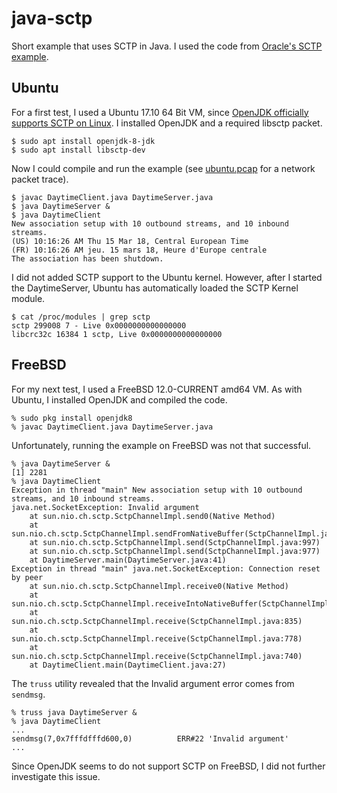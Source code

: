 # java-sctp

Short example that uses SCTP in Java. I used the code from [Oracle's SCTP example](http://www.oracle.com/technetwork/articles/javase/index-139946.html).

## Ubuntu

For a first test, I used a Ubuntu 17.10 64 Bit VM, since [OpenJDK officially supports SCTP on Linux](http://openjdk.java.net/projects/sctp/html/gettingstarted.html). I installed OpenJDK and a required libsctp packet.

```
$ sudo apt install openjdk-8-jdk
$ sudo apt install libsctp-dev
```

Now I could compile and run the example (see [ubuntu.pcap](ubuntu.pcap) for a network packet trace).

```
$ javac DaytimeClient.java DaytimeServer.java 
$ java DaytimeServer &
$ java DaytimeClient
New association setup with 10 outbound streams, and 10 inbound streams.
(US) 10:16:26 AM Thu 15 Mar 18, Central European Time
(FR) 10:16:26 AM jeu. 15 mars 18, Heure d'Europe centrale
The association has been shutdown.
```

I did not added SCTP support to the Ubuntu kernel. However, after I started the DaytimeServer, Ubuntu has automatically loaded the SCTP Kernel module.

```
$ cat /proc/modules | grep sctp
sctp 299008 7 - Live 0x0000000000000000
libcrc32c 16384 1 sctp, Live 0x0000000000000000
```

## FreeBSD

For my next test, I used a FreeBSD 12.0-CURRENT amd64 VM. As with Ubuntu, I installed OpenJDK and compiled the code.

```
% sudo pkg install openjdk8
% javac DaytimeClient.java DaytimeServer.java 
```

Unfortunately, running the example on FreeBSD was not that successful.

```
% java DaytimeServer &
[1] 2281
% java DaytimeClient
Exception in thread "main" New association setup with 10 outbound streams, and 10 inbound streams.
java.net.SocketException: Invalid argument
	at sun.nio.ch.sctp.SctpChannelImpl.send0(Native Method)
	at sun.nio.ch.sctp.SctpChannelImpl.sendFromNativeBuffer(SctpChannelImpl.java:1045)
	at sun.nio.ch.sctp.SctpChannelImpl.send(SctpChannelImpl.java:997)
	at sun.nio.ch.sctp.SctpChannelImpl.send(SctpChannelImpl.java:977)
	at DaytimeServer.main(DaytimeServer.java:41)
Exception in thread "main" java.net.SocketException: Connection reset by peer
	at sun.nio.ch.sctp.SctpChannelImpl.receive0(Native Method)
	at sun.nio.ch.sctp.SctpChannelImpl.receiveIntoNativeBuffer(SctpChannelImpl.java:859)
	at sun.nio.ch.sctp.SctpChannelImpl.receive(SctpChannelImpl.java:835)
	at sun.nio.ch.sctp.SctpChannelImpl.receive(SctpChannelImpl.java:778)
	at sun.nio.ch.sctp.SctpChannelImpl.receive(SctpChannelImpl.java:740)
	at DaytimeClient.main(DaytimeClient.java:27)
```

The `truss` utility revealed that the Invalid argument error comes from `sendmsg`.

```
% truss java DaytimeServer &
% java DaytimeClient
...
sendmsg(7,0x7fffdfffd600,0)			 ERR#22 'Invalid argument'
...
```

Since OpenJDK seems to do not support SCTP on FreeBSD, I did not further investigate this issue.
